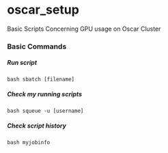 # oscar_setup
Basic Scripts Concerning GPU usage on Oscar Cluster

### Basic Commands

##### Run script
```bash sbatch [filename]```

##### Check my running scripts
```bash squeue -u [username]```

##### Check script history
```bash myjobinfo```